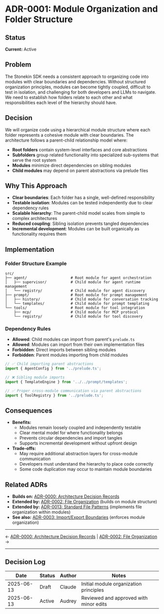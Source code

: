 # ADR-0001: Module Organization and Folder Structure

## Status

**Current:** Active

## Problem

The Stonekin SDK needs a consistent approach to organizing code into modules with clear boundaries and dependencies. Without structured organization principles, modules can become tightly coupled, difficult to test in isolation, and challenging for both developers and LLMs to navigate. We need to establish how folders relate to each other and what responsibilities each level of the hierarchy should have.

## Decision

We will organize code using a hierarchical module structure where each folder represents a cohesive module with clear boundaries. The architecture follows a parent-child relationship model where:

- **Root folders** contain system-level interfaces and core abstractions
- **Subfolders** group related functionality into specialized sub-systems that serve the root system
- **Modules** minimize direct dependencies on sibling modules
- **Child modules** may depend on parent abstractions via prelude files

## Why This Approach

- **Clear boundaries**: Each folder has a single, well-defined responsibility
- **Testable isolation**: Modules can be tested independently due to clear dependency rules
- **Scalable hierarchy**: The parent-child model scales from simple to complex architectures
- **Reduced coupling**: Sibling isolation prevents tangled dependencies
- **Incremental development**: Modules can be built organically as functionality requires them

## Implementation

### Folder Structure Example

```text
src/
├── agent/                    # Root module for agent orchestration
│   ├── supervisor/           # Child module for agent runtime management
│   └── registry/             # Child module for agent discovery
├── prompt/                   # Root module for prompt management
│   ├── history/              # Child module for conversation tracking
│   └── templates/            # Child module for prompt templating
└── tools/                    # Root module for tool integration
    ├── mcp/                  # Child module for MCP protocol
    └── registry/             # Child module for tool discovery
```

### Dependency Rules

- **Allowed**: Child modules can import from parent's `prelude.ts`
- **Allowed**: Modules can import from their own implementation files
- **Forbidden**: Direct imports between sibling modules
- **Forbidden**: Parent modules importing from child modules

```typescript
// ✅ Child importing parent abstractions
import { AgentConfig } from '../prelude.ts';

// ❌ Sibling module imports
import { TemplateEngine } from '../../prompt/templates';

// ✅ Proper cross-module communication via parent abstractions
import { ToolRegistry } from '../prelude.ts';
```

## Consequences

- **Benefits:**
  - Modules remain loosely coupled and independently testable
  - Clear mental model for where functionality belongs
  - Prevents circular dependencies and import tangles
  - Supports incremental development without upfront design
- **Trade-offs:**
  - May require additional abstraction layers for cross-module communication
  - Developers must understand the hierarchy to place code correctly
  - Some code duplication may occur to maintain module boundaries

## Related ADRs

- **Builds on:** [ADR-0000: Architecture Decision Records](0000-architecture-decision-records.md)
- **Extended by:** [ADR-0002: File Organization](0002-file-organization.md) (builds on module structure)
- **Extended by:** [ADR-0013: Standard File Patterns](0013-standard-files.md) (implements file organization within modules)
- **See also:** [ADR-0003: Import/Export Boundaries](0003-boundaries-and-dependencies.md) (enforces module organization)

---

← [ADR-0000: Architecture Decision Records](0000-architecture-decision-records.md) | [ADR-0002: File Organization](0002-file-organization.md) →

---

## Decision Log

| Date | Status | Author | Notes |
|------|--------|--------|-------|
| 2025-06-13 | Draft | Claude | Initial module organization principles |
| 2025-06-13 | Active | Audrey | Reviewed and approved with minor edits |
